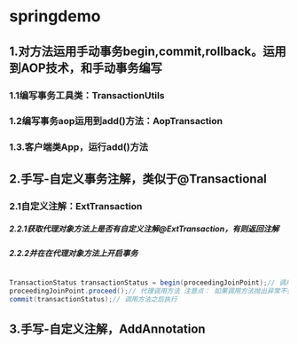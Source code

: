 # springdemo
## 1.对方法运用手动事务begin,commit,rollback。运用到AOP技术，和手动事务编写
### 1.1编写事务工具类：TransactionUtils
### 1.2编写事务aop运用到add()方法：AopTransaction
### 1.3.客户端类App，运行add()方法

## 2.手写-自定义事务注解，类似于@Transactional
### 2.1自定义注解：ExtTransaction
##### 2.2.1获取代理对象方法上是否有自定义注解@ExtTransaction，有则返回注解
##### 2.2.2并在在代理对象方法上开启事务
```java

TransactionStatus transactionStatus = begin(proceedingJoinPoint);// 调用方法之前执行
proceedingJoinPoint.proceed();// 代理调用方法 注意点： 如果调用方法抛出异常不会执行后面代码
commit(transactionStatus);// 调用方法之后执行

```
## 3.手写-自定义注解，AddAnnotation
